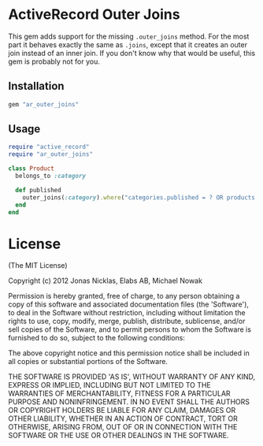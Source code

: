 # ActiveRecord Outer Joins

This gem adds support for the missing `.outer_joins` method. For the most part
it behaves exactly the same as `.joins`, except that it creates an outer join
instead of an inner join. If you don't know why that would be useful, this gem
is probably not for you.

## Installation

``` ruby
gem "ar_outer_joins"
```

## Usage

``` ruby
require "active_record"
require "ar_outer_joins"

class Product
  belongs_to :category

  def published
    outer_joins(:category).where("categories.published = ? OR products.published = ?", true, true)
  end
end
```

# License

(The MIT License)

Copyright (c) 2012 Jonas Nicklas, Elabs AB, Michael Nowak

Permission is hereby granted, free of charge, to any person obtaining
a copy of this software and associated documentation files (the
'Software'), to deal in the Software without restriction, including
without limitation the rights to use, copy, modify, merge, publish,
distribute, sublicense, and/or sell copies of the Software, and to
permit persons to whom the Software is furnished to do so, subject to
the following conditions:

The above copyright notice and this permission notice shall be
included in all copies or substantial portions of the Software.

THE SOFTWARE IS PROVIDED 'AS IS', WITHOUT WARRANTY OF ANY KIND,
EXPRESS OR IMPLIED, INCLUDING BUT NOT LIMITED TO THE WARRANTIES OF
MERCHANTABILITY, FITNESS FOR A PARTICULAR PURPOSE AND NONINFRINGEMENT.
IN NO EVENT SHALL THE AUTHORS OR COPYRIGHT HOLDERS BE LIABLE FOR ANY
CLAIM, DAMAGES OR OTHER LIABILITY, WHETHER IN AN ACTION OF CONTRACT,
TORT OR OTHERWISE, ARISING FROM, OUT OF OR IN CONNECTION WITH THE
SOFTWARE OR THE USE OR OTHER DEALINGS IN THE SOFTWARE.
